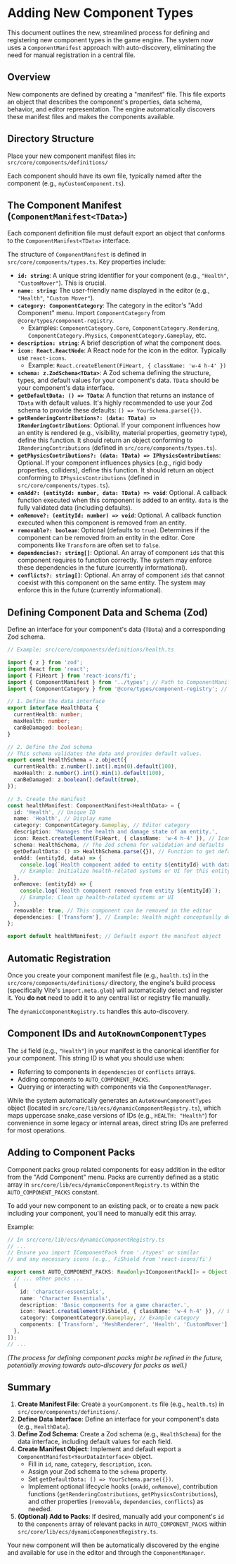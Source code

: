 # Adding New Component Types

This document outlines the new, streamlined process for defining and registering new component types in the game engine. The system now uses a `ComponentManifest` approach with auto-discovery, eliminating the need for manual registration in a central file.

## Overview

New components are defined by creating a "manifest" file. This file exports an object that describes the component's properties, data schema, behavior, and editor representation. The engine automatically discovers these manifest files and makes the components available.

## Directory Structure

Place your new component manifest files in:
`src/core/components/definitions/`

Each component should have its own file, typically named after the component (e.g., `myCustomComponent.ts`).

## The Component Manifest (`ComponentManifest<TData>`)

Each component definition file must default export an object that conforms to the `ComponentManifest<TData>` interface.

The structure of `ComponentManifest` is defined in `src/core/components/types.ts`. Key properties include:

*   **`id: string`**: A unique string identifier for your component (e.g., `"Health"`, `"CustomMover"`). This is crucial.
*   **`name: string`**: The user-friendly name displayed in the editor (e.g., `"Health"`, `"Custom Mover"`).
*   **`category: ComponentCategory`**: The category in the editor's "Add Component" menu. Import `ComponentCategory` from `@core/types/component-registry`.
    *   Examples: `ComponentCategory.Core`, `ComponentCategory.Rendering`, `ComponentCategory.Physics`, `ComponentCategory.Gameplay`, etc.
*   **`description: string`**: A brief description of what the component does.
*   **`icon: React.ReactNode`**: A React node for the icon in the editor. Typically use `react-icons`.
    *   Example: `React.createElement(FiHeart, { className: 'w-4 h-4' })`
*   **`schema: z.ZodSchema<TData>`**: A Zod schema defining the structure, types, and default values for your component's data. `TData` should be your component's data interface.
*   **`getDefaultData: () => TData`**: A function that returns an instance of `TData` with default values. It's highly recommended to use your Zod schema to provide these defaults: `() => YourSchema.parse({})`.
*   **`getRenderingContributions?: (data: TData) => IRenderingContributions`**: Optional. If your component influences how an entity is rendered (e.g., visibility, material properties, geometry type), define this function. It should return an object conforming to `IRenderingContributions` (defined in `src/core/components/types.ts`).
*   **`getPhysicsContributions?: (data: TData) => IPhysicsContributions`**: Optional. If your component influences physics (e.g., rigid body properties, colliders), define this function. It should return an object conforming to `IPhysicsContributions` (defined in `src/core/components/types.ts`).
*   **`onAdd?: (entityId: number, data: TData) => void`**: Optional. A callback function executed when this component is added to an entity. `data` is the fully validated data (including defaults).
*   **`onRemove?: (entityId: number) => void`**: Optional. A callback function executed when this component is removed from an entity.
*   **`removable?: boolean`**: Optional (defaults to `true`). Determines if the component can be removed from an entity in the editor. Core components like `Transform` are often set to `false`.
*   **`dependencies?: string[]`**: Optional. An array of component `id`s that this component requires to function correctly. The system may enforce these dependencies in the future (currently informational).
*   **`conflicts?: string[]`**: Optional. An array of component `id`s that cannot coexist with this component on the same entity. The system may enforce this in the future (currently informational).

## Defining Component Data and Schema (Zod)

Define an interface for your component's data (`TData`) and a corresponding Zod schema.

```typescript
// Example: src/core/components/definitions/health.ts

import { z } from 'zod';
import React from 'react';
import { FiHeart } from 'react-icons/fi';
import { ComponentManifest } from '../types'; // Path to ComponentManifest definition
import { ComponentCategory } from '@core/types/component-registry'; // Path to ComponentCategory enum

// 1. Define the data interface
export interface HealthData {
  currentHealth: number;
  maxHealth: number;
  canBeDamaged: boolean;
}

// 2. Define the Zod schema
// This schema validates the data and provides default values.
export const HealthSchema = z.object({
  currentHealth: z.number().int().min(0).default(100),
  maxHealth: z.number().int().min(1).default(100),
  canBeDamaged: z.boolean().default(true),
});

// 3. Create the manifest
const healthManifest: ComponentManifest<HealthData> = {
  id: 'Health', // Unique ID
  name: 'Health', // Display name
  category: ComponentCategory.Gameplay, // Editor category
  description: 'Manages the health and damage state of an entity.',
  icon: React.createElement(FiHeart, { className: 'w-4 h-4' }), // Icon for the editor
  schema: HealthSchema, // The Zod schema for validation and defaults
  getDefaultData: () => HealthSchema.parse({}), // Function to get default data instance
  onAdd: (entityId, data) => {
    console.log(`Health component added to entity ${entityId} with data:`, data);
    // Example: Initialize health-related systems or UI for this entity
  },
  onRemove: (entityId) => {
    console.log(`Health component removed from entity ${entityId}`);
    // Example: Clean up health-related systems or UI
  },
  removable: true, // This component can be removed in the editor
  dependencies: ['Transform'], // Example: Health might conceptually depend on Transform
};

export default healthManifest; // Default export the manifest object
```

## Automatic Registration

Once you create your component manifest file (e.g., `health.ts`) in the `src/core/components/definitions/` directory, the engine's build process (specifically Vite's `import.meta.glob`) will automatically detect and register it. You **do not** need to add it to any central list or registry file manually.

The `dynamicComponentRegistry.ts` handles this auto-discovery.

## Component IDs and `AutoKnownComponentTypes`

The `id` field (e.g., `"Health"`) in your manifest is the canonical identifier for your component. This string ID is what you should use when:
*   Referring to components in `dependencies` or `conflicts` arrays.
*   Adding components to `AUTO_COMPONENT_PACKS`.
*   Querying or interacting with components via the `ComponentManager`.

While the system automatically generates an `AutoKnownComponentTypes` object (located in `src/core/lib/ecs/dynamicComponentRegistry.ts`), which maps uppercase snake_case versions of IDs (e.g., `HEALTH: "Health"`) for convenience in some legacy or internal areas, direct string IDs are preferred for most operations.

## Adding to Component Packs

Component packs group related components for easy addition in the editor from the "Add Component" menu. Packs are currently defined as a static array in `src/core/lib/ecs/dynamicComponentRegistry.ts` within the `AUTO_COMPONENT_PACKS` constant.

To add your new component to an existing pack, or to create a new pack including your component, you'll need to manually edit this array.

Example:
```typescript
// In src/core/lib/ecs/dynamicComponentRegistry.ts
// ...
// Ensure you import IComponentPack from './types' or similar
// and any necessary icons (e.g., FiShield from 'react-icons/fi')

export const AUTO_COMPONENT_PACKS: Readonly<IComponentPack[]> = Object.freeze([
  // ... other packs ...
  {
    id: 'character-essentials',
    name: 'Character Essentials',
    description: 'Basic components for a game character.',
    icon: React.createElement(FiShield, { className: 'w-4 h-4' }), // Example icon
    category: ComponentCategory.Gameplay, // Example category
    components: ['Transform', 'MeshRenderer', 'Health', 'CustomMover'], // Added 'Health' and 'CustomMover' IDs
  },
]);
// ...
```
*(The process for defining component packs might be refined in the future, potentially moving towards auto-discovery for packs as well.)*

## Summary

1.  **Create Manifest File**: Create a `yourComponent.ts` file (e.g., `health.ts`) in `src/core/components/definitions/`.
2.  **Define Data Interface**: Define an interface for your component's data (e.g., `HealthData`).
3.  **Define Zod Schema**: Create a Zod schema (e.g., `HealthSchema`) for the data interface, including default values for each field.
4.  **Create Manifest Object**: Implement and default export a `ComponentManifest<YourDataInterface>` object.
    *   Fill in `id`, `name`, `category`, `description`, `icon`.
    *   Assign your Zod schema to the `schema` property.
    *   Set `getDefaultData: () => YourSchema.parse({})`.
    *   Implement optional lifecycle hooks (`onAdd`, `onRemove`), contribution functions (`getRenderingContributions`, `getPhysicsContributions`), and other properties (`removable`, `dependencies`, `conflicts`) as needed.
5.  **(Optional) Add to Packs**: If desired, manually add your component's `id` to the `components` array of relevant packs in `AUTO_COMPONENT_PACKS` within `src/core/lib/ecs/dynamicComponentRegistry.ts`.

Your new component will then be automatically discovered by the engine and available for use in the editor and through the `ComponentManager`.
```
